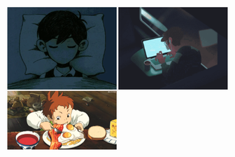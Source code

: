  <img src="assets/sleep.gif" width="250" />
 <img src="assets/code.gif" width="250" />
 <img src="assets/eat.gif" width="250" />


